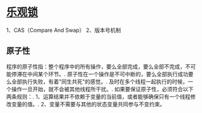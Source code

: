 
# [乐观锁](https://www.cnblogs.com/kismetv/p/10787228.html#:~:text=%E4%B9%90%E8%A7%82%E9%94%81%EF%BC%9A%E4%B9%90%E8%A7%82%E9%94%81%E5%9C%A8%E6%93%8D%E4%BD%9C%E6%95%B0%E6%8D%AE%E6%97%B6%E9%9D%9E%E5%B8%B8%E4%B9%90%E8%A7%82%EF%BC%8C%E8%AE%A4%E4%B8%BA%E5%88%AB%E4%BA%BA%E4%B8%8D%E4%BC%9A%E5%90%8C%E6%97%B6%E4%BF%AE%E6%94%B9%E6%95%B0%E6%8D%AE%E3%80%82.%20%E5%9B%A0%E6%AD%A4%E4%B9%90%E8%A7%82%E9%94%81%E4%B8%8D%E4%BC%9A%E4%B8%8A%E9%94%81%EF%BC%8C%E5%8F%AA%E6%98%AF%E5%9C%A8%E6%89%A7%E8%A1%8C%E6%9B%B4%E6%96%B0%E7%9A%84%E6%97%B6%E5%80%99%E5%88%A4%E6%96%AD%E4%B8%80%E4%B8%8B%E5%9C%A8%E6%AD%A4%E6%9C%9F%E9%97%B4%E5%88%AB%E4%BA%BA%E6%98%AF%E5%90%A6%E4%BF%AE%E6%94%B9%E4%BA%86%E6%95%B0%E6%8D%AE%EF%BC%9A%E5%A6%82%E6%9E%9C%E5%88%AB%E4%BA%BA%E4%BF%AE%E6%94%B9%E4%BA%86%E6%95%B0%E6%8D%AE%E5%88%99%E6%94%BE%E5%BC%83%E6%93%8D%E4%BD%9C%EF%BC%8C%E5%90%A6%E5%88%99%E6%89%A7%E8%A1%8C%E6%93%8D%E4%BD%9C%E3%80%82.%20%E6%82%B2%E8%A7%82%E9%94%81%EF%BC%9A%E6%82%B2%E8%A7%82%E9%94%81%E5%9C%A8%E6%93%8D%E4%BD%9C%E6%95%B0%E6%8D%AE%E6%97%B6%E6%AF%94%E8%BE%83%E6%82%B2%E8%A7%82%EF%BC%8C%E8%AE%A4%E4%B8%BA%E5%88%AB%E4%BA%BA%E4%BC%9A%E5%90%8C%E6%97%B6%E4%BF%AE%E6%94%B9%E6%95%B0%E6%8D%AE%E3%80%82.%20%E5%9B%A0%E6%AD%A4%E6%93%8D%E4%BD%9C%E6%95%B0%E6%8D%AE%E6%97%B6%E7%9B%B4%E6%8E%A5%E6%8A%8A%E6%95%B0%E6%8D%AE%E9%94%81%E4%BD%8F%EF%BC%8C%E7%9B%B4%E5%88%B0%E6%93%8D%E4%BD%9C%E5%AE%8C%E6%88%90%E5%90%8E%E6%89%8D%E4%BC%9A%E9%87%8A%E6%94%BE%E9%94%81%EF%BC%9B%E4%B8%8A%E9%94%81%E6%9C%9F%E9%97%B4%E5%85%B6%E4%BB%96%E4%BA%BA%E4%B8%8D%E8%83%BD%E4%BF%AE%E6%94%B9%E6%95%B0%E6%8D%AE%E3%80%82.,%E4%BA%8C%E3%80%81%E5%AE%9E%E7%8E%B0%E6%96%B9%E5%BC%8F%28%E5%90%AB%E5%AE%9E%E4%BE%8B%29%20%E5%9C%A8%E8%AF%B4%E6%98%8E%E5%AE%9E%E7%8E%B0%E6%96%B9%E5%BC%8F%E4%B9%8B%E5%89%8D%EF%BC%8C%E9%9C%80%E8%A6%81%E6%98%8E%E7%A1%AE%EF%BC%9A%E4%B9%90%E8%A7%82%E9%94%81%E5%92%8C%E6%82%B2%E8%A7%82%E9%94%81%E6%98%AF%E4%B8%A4%E7%A7%8D%E6%80%9D%E6%83%B3%EF%BC%8C%E5%AE%83%E4%BB%AC%E7%9A%84%E4%BD%BF%E7%94%A8%E6%98%AF%E9%9D%9E%E5%B8%B8%E5%B9%BF%E6%B3%9B%E7%9A%84%EF%BC%8C%E4%B8%8D%E5%B1%80%E9%99%90%E4%BA%8E%E6%9F%90%E7%A7%8D%E7%BC%96%E7%A8%8B%E8%AF%AD%E8%A8%80%E6%88%96%E6%95%B0%E6%8D%AE%E5%BA%93%E3%80%82.%20%E6%82%B2%E8%A7%82%E9%94%81%E7%9A%84%E5%AE%9E%E7%8E%B0%E6%96%B9%E5%BC%8F%E6%98%AF%E5%8A%A0%E9%94%81%EF%BC%8C%E5%8A%A0%E9%94%81%E6%97%A2%E5%8F%AF%E4%BB%A5%E6%98%AF%E5%AF%B9%E4%BB%A3%E7%A0%81%E5%9D%97%E5%8A%A0%E9%94%81%EF%BC%88%E5%A6%82Java%E7%9A%84synchronized%E5%85%B3%E9%94%AE%E5%AD%97%EF%BC%89%EF%BC%8C%E4%B9%9F%E5%8F%AF%E4%BB%A5%E6%98%AF%E5%AF%B9%E6%95%B0%E6%8D%AE%E5%8A%A0%E9%94%81%EF%BC%88%E5%A6%82MySQL%E4%B8%AD%E7%9A%84%E6%8E%92%E5%AE%83%E9%94%81%EF%BC%89%E3%80%82.%20%E4%B9%90%E8%A7%82%E9%94%81%E7%9A%84%E5%AE%9E%E7%8E%B0%E6%96%B9%E5%BC%8F%E4%B8%BB%E8%A6%81%E6%9C%89%E4%B8%A4%E7%A7%8D%EF%BC%9ACAS%E6%9C%BA%E5%88%B6%E5%92%8C%E7%89%88%E6%9C%AC%E5%8F%B7%E6%9C%BA%E5%88%B6%EF%BC%8C%E4%B8%8B%E9%9D%A2%E8%AF%A6%E7%BB%86%E4%BB%8B%E7%BB%8D%E3%80%82.%20)

1、CAS（Compare And Swap）
2、版本号机制

## 原子性

程序的原子性指：整个程序中的所有操作，要么全部完成，要么全部不完成，不可能停滞在中间某个环节。. 原子性在一个操作是不可中断的，要么全部执行成功要么全部执行失败，有着"同生共死"的感觉。. 及时在多个线程一起执行的时候，一个操作一旦开始，就不会被其他线程所干扰。. 如果要保证原子性，必须符合以下两条规则：. 1、运算结果并不依赖于变量的当前值，或者能够确保只有一个线程修改变量的值。. 2、变量不需要与其他的状态变量共同参与不变约束。